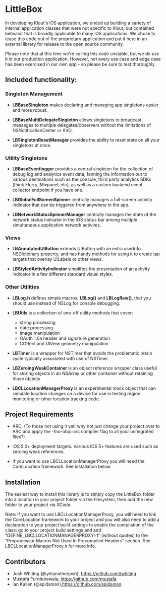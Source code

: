 LittleBox
=========

In developing Klout's iOS application, we ended up building a variety of
internal application classes that were not specific to Klout, but contained
behvaior that is broadly applicable to many iOS applications. We chose to tease
this code out of the proprietary application and put it here in an external
library for release to the open source community.

Please note that at this time we're calling this code unstable, but we do use it
in our production application. However, not every use case and edge case has
been exercised in our own app - so please be sure to test thoroughly.

Included functionality:
-----------------------

### Singleton Management

* **LBBaseSingleton** makes declaring and managing app singletons easier and more
  robust.
  
* **LBBaseMultiDelegateSingleton** allows singletons to broadcast messages to
  multiple delegates/observers without the limitations of NSNotificationCenter
  or KVO.

* **LBSingletonResetManager** provides the ability to reset state on all your
  singletons at once.

### Utility Singletons

* **LBBaseEventlogger** provides a central singleton for the collection of debug log
  and analytics event data, fanning the information out to various destinations
  such as the console, third party analytics SDKs (think Flurry, Mixpanel, etc),
  as well as a custom backend event collector endpoint if you have one.

* **LBGlobalFullScreenSpinner** centrally manages a full-screen activity indicator
  that can be triggered from anywhere in the app.

* **LBNetworkStatusSpinnerManager** centrally manages the state of the network
  status indicator in the iOS status bar among multiple simultaneous application
  network activites.

### Views

* **LBAnnotatedUIButton** extends UIButton with an extra userInfo NSDictionary
  property, and has handy methods for using it to create tap targets that
  overlay UILabels or other views.

* **LBStyledActivityIndicator** simplifies the presentation of an activity indicator
  in a few different standard visual styles.

### Other Utilities

* **LBLog.h** defines simple macros, **LBLog()** and **LBLogRaw()**, that you should use
  instead of NSLog for console debugging.

* **LBUtils** is a collection of one-off utility methods that cover:
  * string processing
  * date processing
  * image manipulation
  * OAuth 1.0a header and signature generation
  * CGRect and UIView geometry manipulation

* **LBTimer** is a wrapper for NSTimer that avoids the problematic retain cycle
  typically associated with use of NSTimer.

* **LBZeroingWeakContainer** is an object reference wrapper class useful for storing
  objects in an NSArray or other container without retaining those objects.

* **LBCLLocationManagerProxy** is an experimental mock object that can simulate
  location changes on a device for use in testing region monitoring or other
  location tracking code.

Project Requirements
--------------------

* ARC. (To those not using it yet: why not just change your project over to ARC
  and apply the -fno-objc-arc compiler flag to all your unmigrated files?)

* iOS 5.0+ deployment targets. Various iOS 5+ features are used such as zeroing
  weak references.

* If you want to use LBCLLocationManagerProxy you will need the CoreLocation
  framework. See installation below.

Installation
------------

The easiest way to install this library is to simply copy the LittleBox folder
into a location in your project folder via the filesystem, then add the new
folder to your project via XCode.

Note: if you want to use LBCLLocationManagerProxy, you will need to link the
CoreLocation framework to your project and you will also need to add a
declaration to your project build settings to enable the compilation of the
class: go to your project build settings and add
"DEFINE_LBCLLOCATIONMANAGERPROXY=1" (without quotes) to the "Preprocessor Macros
Not Used In Precompiled Headers" section. See LBCLLocationManagerProxy.h for
more info.

Contributors
------------

* Josh Whiting (@yetanotherjosh), https://github.com/jwhiting
* Mustafa Furniturewala, https://github.com/mustafa
* Ian Kallen (@spidaman),https://github.com/spidaman

